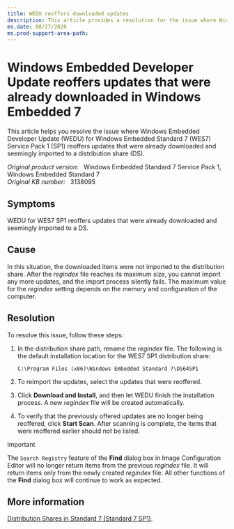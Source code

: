 ```yaml
---
title: WEDU reoffers downloaded updates
description: This article provides a resolution for the issue where Windows Embedded Developer Update for Windows Embedded Standard 7 (WES7) Service Pack 1 (SP1) reoffers updates that were already downloaded and seemingly imported to a distribution share (DS).
ms.date: 08/27/2020
ms.prod-support-area-path: 
---
```

# Windows Embedded Developer Update reoffers updates that were already downloaded in Windows Embedded 7

This article helps you resolve the issue where Windows Embedded Developer Update (WEDU) for Windows Embedded Standard 7 (WES7) Service Pack 1 (SP1) reoffers updates that were already downloaded and seemingly imported to a distribution share (DS).

_Original product version:_ &nbsp; Windows Embedded Standard 7 Service Pack 1, Windows Embedded Standard 7  
_Original KB number:_ &nbsp; 3138095

## Symptoms

WEDU for WES7 SP1 reoffers updates that were already downloaded and seemingly imported to a DS.

## Cause

In this situation, the downloaded items were not imported to the distribution share. After the *regindex* file reaches its maximum size, you cannot import any more updates, and the import process silently fails. The maximum value for the *regindex* setting depends on the memory and configuration of the computer.

## Resolution

To resolve this issue, follow these steps:

1. In the distribution share path, rename the *regindex* file. The following is the default installation location for the WES7 SP1 distribution share:

    `C:\Program Files (x86)\Windows Embedded Standard 7\DS64SP1`

2. To reimport the updates, select the updates that were reoffered.
3. Click **Download and Install**, and then let WEDU finish the installation process. A new *regindex* file will be created automatically.
4. To verify that the previously offered updates are no longer being reoffered, click **Start Scan**. After scanning is complete, the items that were reoffered earlier should not be listed.

> [!IMPORTANT]
> The `Search Registry` feature of the **Find** dialog box in Image Configuration Editor will no longer return items from the previous *regindex* file. It will return items only from the newly created *regindex* file. All other functions of the **Find**  dialog box will continue to work as expected.

## More information

[Distribution Shares in Standard 7 (Standard 7 SP1)](/previous-versions/windows/embedded/ff794652(v=winembedded.60)).
